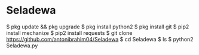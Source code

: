 # Seladewa


$ pkg update && pkg upgrade
$ pkg install python2
$ pkg install git
$ pip2 install mechanize
$ pip2 install requests
$ git clone https://github.com/antonibrahim04/Seladewa
$ cd Seladewa
$ ls
$ python2 Seladewa.py

